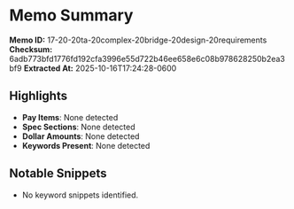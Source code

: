 # Memo Summary

**Memo ID:** 17-20-20ta-20complex-20bridge-20design-20requirements
**Checksum:** 6adb773bfd1776fd192cfa3996e55d722b46ee658e6c08b978628250b2ea3bf9
**Extracted At:** 2025-10-16T17:24:28-0600

## Highlights
- **Pay Items**: None detected
- **Spec Sections**: None detected
- **Dollar Amounts**: None detected
- **Keywords Present**: None detected

## Notable Snippets
- No keyword snippets identified.